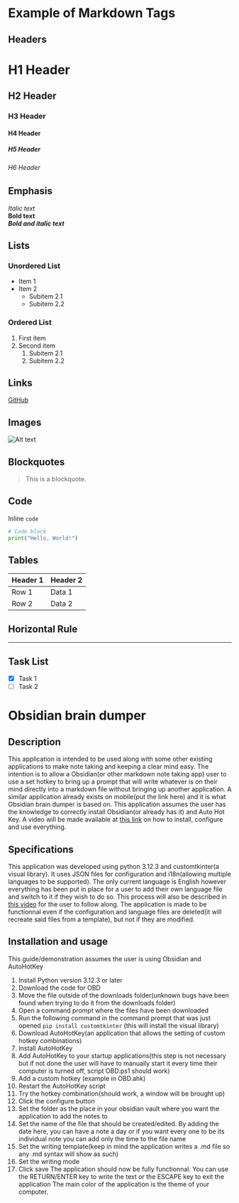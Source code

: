 # Example of Markdown Tags

## Headers
# H1 Header
## H2 Header
### H3 Header
#### H4 Header
##### H5 Header
###### H6 Header

## Emphasis
*Italic text*  
**Bold text**  
***Bold and italic text***

## Lists
### Unordered List
- Item 1
- Item 2
    - Subitem 2.1
    - Subitem 2.2

### Ordered List
1. First item
2. Second item
     1. Subitem 2.1
     2. Subitem 2.2

## Links
[GitHub](https://github.com)

## Images
![Alt text](https://via.placeholder.com/150)

## Blockquotes
> This is a blockquote.

## Code
Inline `code`

```python
# Code block
print("Hello, World!")
```

## Tables
| Header 1 | Header 2 |
|----------|----------|
| Row 1    | Data 1   |
| Row 2    | Data 2   |

## Horizontal Rule
---

## Task List
- [x] Task 1
- [ ] Task 2

# Obsidian brain dumper

## Description
This application is intended to be used along with some other existing applications to make note taking and keeping a clear mind easy.
The intention is to allow a Obsidian(or other markdown note taking app) user to use a set hotkey to bring up a prompt that will
write whatever is on their mind directly into a markdown file without bringing up another application.  A similar application already
exists on mobile(put the link here) and it is what Obsidian brain dumper is based on.  This application assumes the user has the knowledge
to correctly install Obsidian(or already has it) and Auto Hot Key.  A video will be made available at [this link](https://github.com)
on how to install, configure and use everything.

## Specifications
This application was developed using python 3.12.3 and customtkinter(a visual library).  It uses JSON files for configuration and
i18n(allowing multiple languages to be supported).  The only current language is English however everything has been put in place for a
user to add their own language file and switch to it if they wish to do so.  This process will also be described in [this video](https://github.com)
for the user to follow along.  The application is made to be functionnal even if the configuration and language files are deleted(it will 
recreate said files from a template), but not if they are modified.

## Installation and usage
This guide/demonstration assumes the user is using Obsidian and AutoHotKey
1. Install Python version 3.12.3 or later
2. Download the code for OBD
3. Move the file outside of the downloads folder(unknown bugs have been found when trying to do it from the downloads folder)
4. Open a command prompt where the files have been downloaded
5. Run the following command in the command prompt that was just opened `pip install customtkinter` (this will install the visual library)
6. Download AutoHotKey(an application that allows the setting of custom hotkey combinations)
7. Install AutoHotKey
8. Add AutoHotKey to your startup applications(this step is not necessary but if not done the user will have to manually start it every 
time their computer is turned off, script OBD.ps1 should work)
9. Add a custom hotkey (example in OBD.ahk)
10. Restart the AutoHotKey script
11. Try the hotkey combination(should work, a window will be brought up)
12. Click the configure button
13. Set the folder as the place in your obsidian vault where you want the application to add the notes to
14. Set the name of the file that should be created/edited.
    By adding the date here, you can have a note a day or if you want every one to be its individual note you can add only the time to the file name
15. Set the writing template(keep in mind the application writes a .md file so any .md syntax will show as such)
16. Set the writing mode
17. Click save
 The application should now be fully functionnal.  You can use the RETURN/ENTER key to write the text or the ESCAPE key to exit the application
    The main color of the application is the theme of your computer.
   